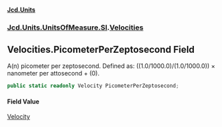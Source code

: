 #### [Jcd.Units](index.md 'index')
### [Jcd.Units.UnitsOfMeasure.SI](Jcd.Units.UnitsOfMeasure.SI.md 'Jcd.Units.UnitsOfMeasure.SI').[Velocities](Velocities.md 'Jcd.Units.UnitsOfMeasure.SI.Velocities')

## Velocities.PicometerPerZeptosecond Field

A(n) picometer per zeptosecond. Defined as: ((1.0/1000.0)/(1.0/1000.0)) × nanometer per attosecond + (0).

```csharp
public static readonly Velocity PicometerPerZeptosecond;
```

#### Field Value
[Velocity](Velocity.md 'Jcd.Units.UnitTypes.Velocity')
